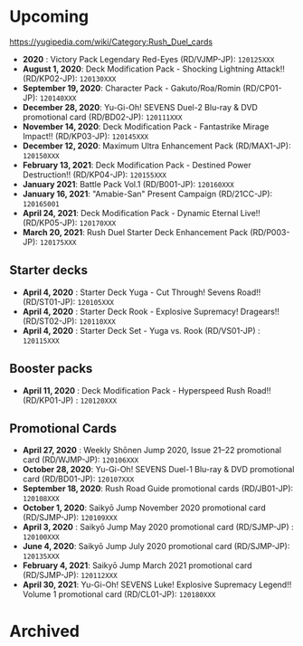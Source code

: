 # Upcoming
https://yugipedia.com/wiki/Category:Rush_Duel_cards

- **2020** : Victory Pack Legendary Red-Eyes (RD/VJMP-JP): `120125XXX`
- **August 1, 2020**: Deck Modification Pack - Shocking Lightning Attack!! (RD/KP02-JP): `120130XXX`
- **September 19, 2020**: Character Pack - Gakuto/Roa/Romin (RD/CP01-JP): `120140XXX`
- **December 28, 2020**: Yu-Gi-Oh! SEVENS Duel-2 Blu-ray & DVD promotional card (RD/BD02-JP): `120111XXX`
- **November 14, 2020**: Deck Modification Pack - Fantastrike Mirage Impact!! (RD/KP03-JP): `120145XXX`
- **December 12, 2020**: Maximum Ultra Enhancement Pack (RD/MAX1-JP): `120150XXX`
- **February 13, 2021**: Deck Modification Pack - Destined Power Destruction!! (RD/KP04-JP): `120155XXX`
- **January 2021**: Battle Pack Vol.1 (RD/B001-JP): `120160XXX`
- **January 16, 2021**: "Amabie-San" Present Campaign (RD/21CC-JP): `120165001`
- **April 24, 2021**: Deck Modification Pack - Dynamic Eternal Live!! (RD/KP05-JP): `120170XXX`
- **March 20, 2021**: Rush Duel Starter Deck Enhancement Pack (RD/P003-JP): `120175XXX`

## Starter decks
- **April 4, 2020** : Starter Deck Yuga - Cut Through! Sevens Road!! (RD/ST01-JP): `120105XXX`
- **April 4, 2020** : Starter Deck Rook - Explosive Supremacy! Dragears!! (RD/ST02-JP): `120110XXX`
- **April 4, 2020** : Starter Deck Set - Yuga vs. Rook (RD/VS01-JP) : `120115XXX`

## Booster packs
- **April 11, 2020** : Deck Modification Pack - Hyperspeed Rush Road!! (RD/KP01-JP) : `120120XXX`

## Promotional Cards
- **April 27, 2020** : Weekly Shōnen Jump 2020, Issue 21–22 promotional card (RD/WJMP-JP): `120106XXX`
- **October 28, 2020**: Yu-Gi-Oh! SEVENS Duel-1 Blu-ray & DVD promotional card (RD/BD01-JP): `120107XXX`
- **September 18, 2020**: Rush Road Guide promotional cards (RD/JB01-JP): `120108XXX`
- **October 1, 2020**: Saikyō Jump November 2020 promotional card (RD/SJMP-JP): `120109XXX`
- **April 3, 2020** : Saikyō Jump May 2020 promotional card (RD/SJMP-JP) : `120100XXX`
- **June 4, 2020**: Saikyō Jump July 2020 promotional card (RD/SJMP-JP): `120135XXX`
- **February 4, 2021**: Saikyō Jump March 2021 promotional card (RD/SJMP-JP): `120112XXX`
- **April 30, 2021**: Yu-Gi-Oh! SEVENS Luke! Explosive Supremacy Legend!! Volume 1 promotional card (RD/CL01-JP): `120180XXX`

# Archived
